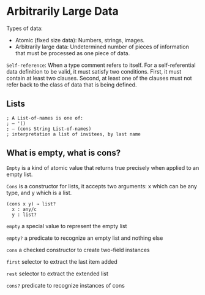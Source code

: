 # Arbitrarily Large Data

Types of data:

* Atomic (fixed size data): Numbers, strings, images.
* Arbitrarily large data: Undetermined number of pieces of information that must be processed as one piece of data.

`Self-reference`: When a type comment refers to itself. For a self-referential data definition to be valid, it must satisfy two conditions. First, it must contain at least two clauses. Second, at least one of the clauses must not refer back to the class of data that is being defined. 

## Lists

```Lisp
; A List-of-names is one of: 
; – '()
; – (cons String List-of-names)
; interpretation a list of invitees, by last name
```

## What is empty, what is cons?

`Empty` is a kind of atomic value that returns true precisely when applied to an empty list.

`Cons` is a constructor for lists, it accepts two arguments: x which can be any type, and y which is a list.

```Lisp
(cons x y) → list?
  x : any/c
  y : list?
```

`empty`  a special value to represent the empty list

`empty?` a predicate to recognize an empty list and nothing else

`cons` a checked constructor to create two-field instances

`first` selector to extract the last item added

`rest` selector to extract the extended list

`cons?` predicate to recognize instances of cons
